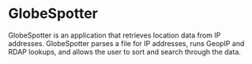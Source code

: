 # GlobeSpotter

GlobeSpotter is an application that retrieves location data from IP addresses. GlobeSpotter parses a file for IP addresses, runs GeopIP and RDAP lookups, and allows the user to sort and search through the data. 
